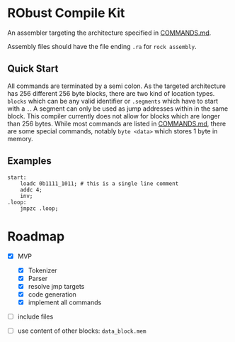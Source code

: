 # RObust Compile Kit

An assembler targeting the architecture specified in [COMMANDS.md][commands].

Assembly files should have the file ending `.ra` for `rock assembly`.

## Quick Start

All commands are terminated by a semi colon. As the targeted architecture has 256 different 256 byte blocks,
there are two kind of location types. `blocks` which can be any valid identifier or `.segments` which have to start with a `.`.
A segment can only be used as jump addresses within in the same block. This compiler currently does not allow for blocks which
are longer than 256 bytes. While most commands are listed in [COMMANDS.md][commands], there are some special commands, notably
`byte <data>` which stores 1 byte in memory.

## Examples

```
start:
    loadc 0b1111_1011; # this is a single line comment
    addc 4;
    inv;
.loop:
    jmpzc .loop;
```

# Roadmap

- [x] MVP
  - [x] Tokenizer
  - [x] Parser
  - [x] resolve jmp targets
  - [x] code generation
  - [x] implement all commands
- [ ] include files
- [ ] use content of other blocks: `data_block.mem`


[commands]: ../COMMANDS.md

